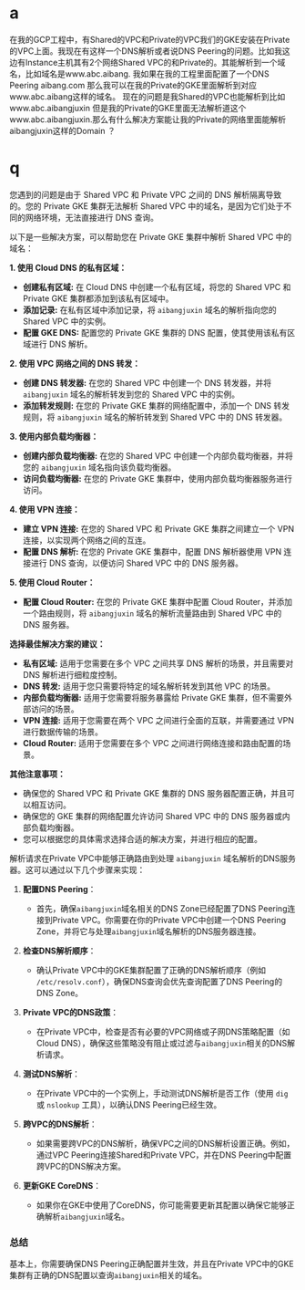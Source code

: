 # a 
在我的GCP工程中，有Shared的VPC和Private的VPC我们的GKE安装在Private的VPC上面。我现在有这样一个DNS解析或者说DNS Peering的问题。比如我这边有Instance主机其有2个网络Shared VPC的和Private的。其能解析到一个域名，比如域名是www.abc.aibang. 我如果在我的工程里面配置了一个DNS Peering aibang.com 那么我可以在我的Private的GKE里面解析到对应www.abc.aibang这样的域名。
现在的问题是我Shared的VPC也能解析到比如www.abc.aibangjuxin 但是我的Private的GKE里面无法解析道这个www.abc.aibangjuxin.那么有什么解决方案能让我的Private的网络里面能解析aibangjuxin这样的Domain ？

# q 
您遇到的问题是由于 Shared VPC 和 Private VPC 之间的 DNS 解析隔离导致的。您的 Private GKE 集群无法解析 Shared VPC 中的域名，是因为它们处于不同的网络环境，无法直接进行 DNS 查询。

以下是一些解决方案，可以帮助您在 Private GKE 集群中解析 Shared VPC 中的域名：

**1. 使用 Cloud DNS 的私有区域：**

* **创建私有区域:** 在 Cloud DNS 中创建一个私有区域，将您的 Shared VPC 和 Private GKE 集群都添加到该私有区域中。
* **添加记录:** 在私有区域中添加记录，将 `aibangjuxin` 域名的解析指向您的 Shared VPC 中的实例。
* **配置 GKE DNS:** 配置您的 Private GKE 集群的 DNS 配置，使其使用该私有区域进行 DNS 解析。

**2. 使用 VPC 网络之间的 DNS 转发：**

* **创建 DNS 转发器:** 在您的 Shared VPC 中创建一个 DNS 转发器，并将 `aibangjuxin` 域名的解析转发到您的 Shared VPC 中的实例。
* **添加转发规则:** 在您的 Private GKE 集群的网络配置中，添加一个 DNS 转发规则，将 `aibangjuxin` 域名的解析转发到 Shared VPC 中的 DNS 转发器。

**3. 使用内部负载均衡器：**

* **创建内部负载均衡器:** 在您的 Shared VPC 中创建一个内部负载均衡器，并将您的 `aibangjuxin` 域名指向该负载均衡器。
* **访问负载均衡器:** 在您的 Private GKE 集群中，使用内部负载均衡器服务进行访问。

**4. 使用 VPN 连接：**

* **建立 VPN 连接:** 在您的 Shared VPC 和 Private GKE 集群之间建立一个 VPN 连接，以实现两个网络之间的互连。
* **配置 DNS 解析:** 在您的 Private GKE 集群中，配置 DNS 解析器使用 VPN 连接进行 DNS 查询，以便访问 Shared VPC 中的 DNS 服务器。

**5. 使用 Cloud Router：**

* **配置 Cloud Router:** 在您的 Private GKE 集群中配置 Cloud Router，并添加一个路由规则，将 `aibangjuxin` 域名的解析流量路由到 Shared VPC 中的 DNS 服务器。

**选择最佳解决方案的建议：**

* **私有区域:** 适用于您需要在多个 VPC 之间共享 DNS 解析的场景，并且需要对 DNS 解析进行细粒度控制。
* **DNS 转发:** 适用于您只需要将特定的域名解析转发到其他 VPC 的场景。
* **内部负载均衡器:** 适用于您需要将服务暴露给 Private GKE 集群，但不需要外部访问的场景。
* **VPN 连接:** 适用于您需要在两个 VPC 之间进行全面的互联，并需要通过 VPN 进行数据传输的场景。
* **Cloud Router:** 适用于您需要在多个 VPC 之间进行网络连接和路由配置的场景。

**其他注意事项：**

* 确保您的 Shared VPC 和 Private GKE 集群的 DNS 服务器配置正确，并且可以相互访问。
* 确保您的 GKE 集群的网络配置允许访问 Shared VPC 中的 DNS 服务器或内部负载均衡器。
* 您可以根据您的具体需求选择合适的解决方案，并进行相应的配置。

解析请求在Private VPC中能够正确路由到处理 `aibangjuxin` 域名解析的DNS服务器。这可以通过以下几个步骤来实现：

1. **配置DNS Peering**：
   - 首先，确保`aibangjuxin`域名相关的DNS Zone已经配置了DNS Peering连接到Private VPC。你需要在你的Private VPC中创建一个DNS Peering Zone，并将它与处理`aibangjuxin`域名解析的DNS服务器连接。

2. **检查DNS解析顺序**：
   - 确认Private VPC中的GKE集群配置了正确的DNS解析顺序（例如 `/etc/resolv.conf`），确保DNS查询会优先查询配置了DNS Peering的DNS Zone。

3. **Private VPC的DNS政策**：
   - 在Private VPC中，检查是否有必要的VPC网络或子网DNS策略配置（如Cloud DNS），确保这些策略没有阻止或过滤与`aibangjuxin`相关的DNS解析请求。

4. **测试DNS解析**：
   - 在Private VPC中的一个实例上，手动测试DNS解析是否工作（使用 `dig` 或 `nslookup` 工具），以确认DNS Peering已经生效。

5. **跨VPC的DNS解析**：
   - 如果需要跨VPC的DNS解析，确保VPC之间的DNS解析设置正确。例如，通过VPC Peering连接Shared和Private VPC，并在DNS Peering中配置跨VPC的DNS解决方案。

6. **更新GKE CoreDNS**：
   - 如果你在GKE中使用了CoreDNS，你可能需要更新其配置以确保它能够正确解析`aibangjuxin`域名。

### 总结
基本上，你需要确保DNS Peering正确配置并生效，并且在Private VPC中的GKE集群有正确的DNS配置以查询`aibangjuxin`相关的域名。
